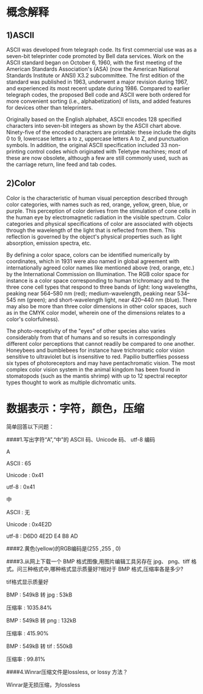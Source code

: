 概念解释
======

1)ASCII
----------

ASCII was developed from telegraph code. Its first commercial use was as a seven-bit teleprinter code promoted by Bell data services. Work on the ASCII standard began on October 6, 1960, with the first meeting of the American Standards Association's (ASA) (now the American National Standards Institute or ANSI) X3.2 subcommittee. The first edition of the standard was published in 1963, underwent a major revision during 1967, and experienced its most recent update during 1986. Compared to earlier telegraph codes, the proposed Bell code and ASCII were both ordered for more convenient sorting (i.e., alphabetization) of lists, and added features for devices other than teleprinters.

Originally based on the English alphabet, ASCII encodes 128 specified characters into seven-bit integers as shown by the ASCII chart above. Ninety-five of the encoded characters are printable: these include the digits 0 to 9, lowercase letters a to z, uppercase letters A to Z, and punctuation symbols. In addition, the original ASCII specification included 33 non-printing control codes which originated with Teletype machines; most of these are now obsolete, although a few are still commonly used, such as the carriage return, line feed and tab codes.

2)Color
-------

Color is the characteristic of human visual perception described through color categories, with names such as red, orange, yellow, green, blue, or purple. This perception of color derives from the stimulation of cone cells in the human eye by electromagnetic radiation in the visible spectrum. Color categories and physical specifications of color are associated with objects through the wavelength of the light that is reflected from them. This reflection is governed by the object's physical properties such as light absorption, emission spectra, etc.

By defining a color space, colors can be identified numerically by coordinates, which in 1931 were also named in global agreement with internationally agreed color names like mentioned above (red, orange, etc.) by the International Commission on Illumination. The RGB color space for instance is a color space corresponding to human trichromacy and to the three cone cell types that respond to three bands of light: long wavelengths, peaking near 564–580 nm (red); medium-wavelength, peaking near 534–545 nm (green); and short-wavelength light, near 420–440 nm (blue). There may also be more than three color dimensions in other color spaces, such as in the CMYK color model, wherein one of the dimensions relates to a color's colorfulness).

The photo-receptivity of the "eyes" of other species also varies considerably from that of humans and so results in correspondingly different color perceptions that cannot readily be compared to one another. Honeybees and bumblebees for instance have trichromatic color vision sensitive to ultraviolet but is insensitive to red. Papilio butterflies possess six types of photoreceptors and may have pentachromatic vision. The most complex color vision system in the animal kingdom has been found in stomatopods (such as the mantis shrimp) with up to 12 spectral receptor types thought to work as multiple dichromatic units.




数据表示：字符，颜色，压缩
======

简单回答以下问题：

####1.写出字符“A”,“中”的 ASCII 码、Unicode 码、
utf-8 编码


A

ASCII : 65

Unicode : 0x41

utf-8 : 0x41

中

ASCII : 无

Unicode : 0x4E2D

utf-8 : D6D0  4E2D  E4 B8 AD


####2.黄色(yellow)的RGB编码是(255 ,255 , 0)



####3.从网上下载一个 BMP 格式图像,用图片编辑工具另存在 jpg、 png、tiff 格式。问三种格式中,哪种格式显示质量好?相对于
BMP 格式,压缩率各是多少?


tif格式显示质量好

BMP : 549kB 转 jpg : 53kB   

压缩率 : 1035.84%

BMP : 549kB 转 png : 132kB

压缩率 : 415.90%

BMP : 549kB 转 tif : 550kB

压缩率 : 99.81%


####4.Winrar压缩文件是lossless, or lossy 方法？


Winrar是无损压缩，为lossless



